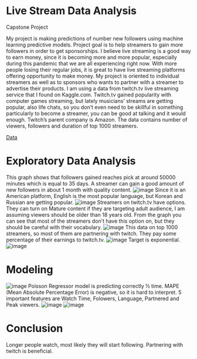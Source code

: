 # Live Stream Data Analysis
Capstone Project

My project is making predictions of number new followers using machine learning predictive models. Project goal is to help streamers to gain more followers in order to get sponsorships. I believe live streaming is a good way to earn money, since it is becoming more and more popular, especially during this pandemic that we are all experiencing right now. With more people losing their regular jobs, it is great to have live streaming platforms offering opportunity to make money. My project is oriented to individual streamers as well as to sponsors who wants to partner with a streamer to advertise their products. I am using a data from twitch.tv live streaming service that I found on Kaggle.com. Twitch.tv gained popularity with computer games streaming, but lately musicians’ streams are getting popular, also life chats, so you don’t even need to be skillful in something particularly to become a streamer, you can be good at talking and it would enough. Twitch’s parent company is Amazon. The data contains number of viewers, followers and duration of top 1000 streamers. 

[Data](https://www.kaggle.com/aayushmishra1512/twitchdata)

# Exploratory Data Analysis
This graph shows that followers gained reaches pick at around 50000 minutes which is equal to 35 days. A streamer can gain a good amount of new followers in about 1 month with quality content.
![image](https://github.com/oklena/Live_Stream_Data_Analysis/tree/main/reports/figures/StreamTimevsFollowersgained.jpg)
Since it is an American platform, English is the most popular language, but Korean and Russian are getting popular. 
![image](https://github.com/oklena/Live_Stream_Data_Analysis/tree/main/reports/figures/Languages.jpg)
Streamers on twitch.tv have options. They can turn on Mature content if they are targeting adult audience, I am assuming viewers should be older than 18 years old. From the graph you can see that most of the streamers don’t have this option on, but they should be careful with their vocabulary. 
![image](https://github.com/oklena/Live_Stream_Data_Analysis/tree/main/reports/figures/Mature.jpg)
This data on top 1000 streamers, so most of them are partnering with twitch. They pay some percentage of their earnings to twitch.tv.
![image](https://github.com/oklena/Live_Stream_Data_Analysis/tree/main/reports/figures/Partnered.jpg)
Target is exponential.
![image](https://github.com/oklena/Live_Stream_Data_Analysis/tree/main/reports/figures/Target_Dist.jpg)

# Modeling 
![image](https://github.com/oklena/Live_Stream_Data_Analysis/tree/main/reports/figures/Models_performances.jpg)
Poisson Regressor model is predicting correctly ½ time. MAPE (Mean Absolute Percentage Error) is negative, so it is hard to interpret. 5 important features are Watch Time, Folowers, Language, Partnered and Peak viewers.
![image](https://github.com/oklena/Live_Stream_Data_Analysis/tree/main/reports/figures/PR_5_feature_importances.jpg)
![image](https://github.com/oklena/Live_Stream_Data_Analysis/tree/main/reports/figures/Poisson_Model_performances.jpg)

# Conclusion
Longer people watch, most likely they will start following.
Partnering with twitch is beneficial. 
